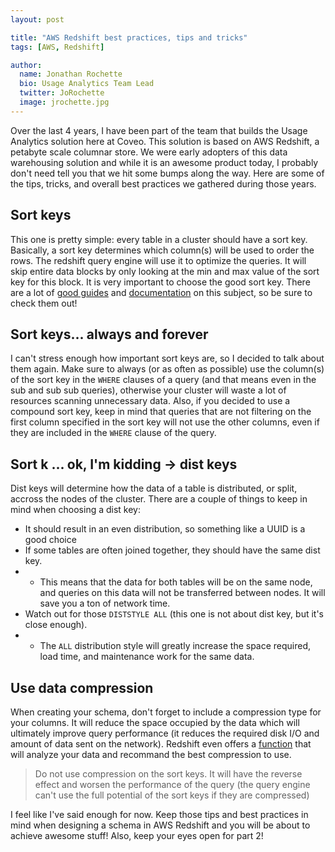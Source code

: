 ```yaml
---
layout: post

title: "AWS Redshift best practices, tips and tricks"
tags: [AWS, Redshift]

author:
  name: Jonathan Rochette
  bio: Usage Analytics Team Lead
  twitter: JoRochette
  image: jrochette.jpg
---
```


Over the last 4 years, I have been part of the team that builds the Usage Analytics solution here at Coveo. This solution is based on AWS Redshift, a petabyte scale columnar store. We were early adopters of this data warehousing solution and while it is an awesome product today, I probably don't need tell you that we hit some bumps along the way. Here are some of the tips, tricks, and overall best practices we gathered during those years.

<!-- more -->

## Sort keys

This one is pretty simple: every table in a cluster should have a sort key. Basically, a sort key determines which column(s) will be used to order the rows. The redshift query engine will use it to optimize the queries. It will skip entire data blocks by only looking at the min and max value of the sort key for this block. It is very important to choose the good sort key. There are a lot of [good guides](https://www.blendo.co/amazon-redshift-guide-data-analyst/data-modeling-table-design/understanding-selecting-sort-keys/) and [documentation](http://docs.aws.amazon.com/redshift/latest/dg/c_best-practices-sort-key.html) on this subject, so be sure to check them out!

## Sort keys... always and forever

I can't stress enough how important sort keys are, so I decided to talk about them again. Make sure to always (or as often as possible) use the column(s) of the sort key in the `WHERE` clauses of a query (and that means even in the sub and sub sub queries), otherwise your cluster will waste a lot of resources scanning unnecessary data. Also, if you decided to use a compound sort key, keep in mind that queries that are not filtering on the first column specified in the sort key will not use the other columns, even if they are included in the `WHERE` clause of the query.

## Sort k ... ok, I'm kidding -> dist keys

Dist keys will determine how the data of a table is distributed, or split, accross the nodes of the cluster. There are a couple of things to keep in mind when choosing a dist key:
- It should result in an even distribution, so something like a UUID is a good choice
- If some tables are often joined together, they should have the same dist key. 
- - This means that the data for both tables will be on the same node, and queries on this data will not be transferred between nodes. It will save you a ton of network time.
- Watch out for those `DISTSTYLE ALL` (this one is not about dist key, but it's close enough). 
- - The `ALL` distribution style will greatly increase the space required, load time, and maintenance work for the same data.

## Use data compression

When creating your schema, don't forget to include a compression type for your columns. It will reduce the space occupied by the data which will ultimately improve query performance (it reduces the required disk I/O and amount of data sent on the network). Redshift even offers a [function](http://docs.aws.amazon.com/redshift/latest/dg/r_ANALYZE_COMPRESSION.html) that will analyze your data and recommand the best compression to use.

> Do not use compression on the sort keys. It will have the reverse effect and worsen the performance of the query (the query engine can't use the full potential of the sort keys if they are compressed)

I feel like I've said enough for now. Keep those tips and best practices in mind when designing a schema in AWS Redshift and you will be about to achieve awesome stuff! Also, keep your eyes open for part 2!



